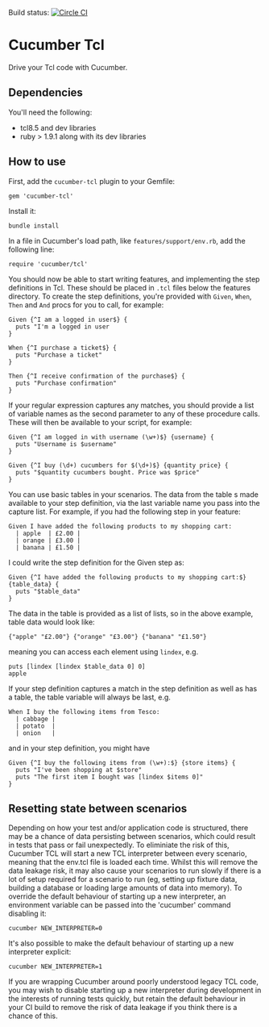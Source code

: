 Build status: [![Circle CI](https://circleci.com/gh/cucumber/cucumber-ruby-tcl/tree/master.svg?style=svg)](https://circleci.com/gh/cucumber/cucumber-ruby-tcl/tree/master)

Cucumber Tcl
============

Drive your Tcl code with Cucumber.

Dependencies
------------

You'll need the following:

* tcl8.5 and dev libraries
* ruby > 1.9.1 along with its dev libraries

How to use
----------

First, add the `cucumber-tcl` plugin to your Gemfile:

    gem 'cucumber-tcl'

Install it:

    bundle install

In a file in Cucumber's load path, like `features/support/env.rb`, add the following line:

    require 'cucumber/tcl'

You should now be able to start writing features, and implementing the step definitions in Tcl. These should be placed in `.tcl` files below the features directory. To create the step definitions, you're provided with `Given`, `When`, `Then` and `And` procs for you to call, for example:

    Given {^I am a logged in user$} {
      puts "I'm a logged in user
    }

    When {^I purchase a ticket$} {
      puts "Purchase a ticket"
    }

    Then {^I receive confirmation of the purchase$} {
      puts "Purchase confirmation"
    }

If your regular expression captures any matches, you should provide a list of variable names as the second parameter to any of these procedure calls. These will then be available to your script, for example:

    Given {^I am logged in with username (\w+)$} {username} {
      puts "Username is $username"
    }

    Given {^I buy (\d+) cucumbers for $(\d+)$} {quantity price} {
      puts "$quantity cucumbers bought. Price was $price"
    }

You can use basic tables in your scenarios. The data from the table s made available to your step definition, via the last variable name you pass into the capture list. For example, if you had the following step in your feature:

    Given I have added the following products to my shopping cart:
      | apple  | £2.00 |
      | orange | £3.00 |
      | banana | £1.50 |

I could write the step definition for the Given step as:

    Given {^I have added the following products to my shopping cart:$} {table_data} {
      puts "$table_data"
    }

The data in the table is provided as a list of lists, so in the above example, table data would look like:

    {"apple" "£2.00"} {"orange" "£3.00"} {"banana" "£1.50"}

meaning you can access each element using `lindex`, e.g.

    puts [lindex [lindex $table_data 0] 0]
    apple

If your step definition captures a match in the step definition as well as has a table, the table variable will always be last, e.g.

    When I buy the following items from Tesco:
      | cabbage |
      | potato  |
      | onion   |

and in your step definition, you might have

    Given {^I buy the following items from (\w+):$} {store items} {
      puts "I've been shopping at $store"
      puts "The first item I bought was [lindex $items 0]"
    }

Resetting state between scenarios
---------------------------------

Depending on how your test and/or application code is structured, there may be a chance of data persisting between scenarios, which could result in tests that pass or fail unexpectedly.  To eliminiate the risk of this, Cucumber TCL will start a new TCL interpreter between every scenario, meaning that the env.tcl file is loaded each time.  Whilst this will remove the data leakage risk, it may also cause your scenarios to run slowly if there is a lot of setup required for a scenario to run (eg, setting up fixture data, building a database or loading large amounts of data into memory).  To override the default behaviour of starting up a new interpreter, an environment variable can be passed into the 'cucumber' command disabling it:

    cucumber NEW_INTERPRETER=0

It's also possible to make the default behaviour of starting up a new interpreter explicit:

    cucumber NEW_INTERPRETER=1

If you are wrapping Cucumber around poorly understood legacy TCL code, you may wish to disable starting up a new interpreter during development in the interests of running tests quickly, but retain the default behaviour in your CI build to remove the risk of data leakage if you think there is a chance of this.
